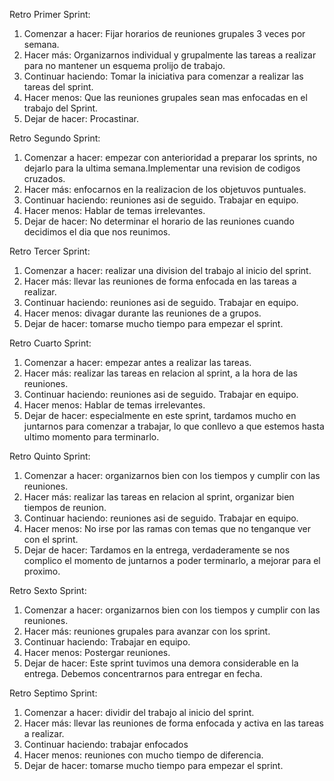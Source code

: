 Retro Primer Sprint:

1. Comenzar a hacer: Fijar horarios de reuniones grupales 3 veces por semana.
2. Hacer más: Organizarnos individual y grupalmente las tareas a realizar para no mantener un esquema prolijo de trabajo.
3. Continuar haciendo: Tomar la iniciativa para comenzar a realizar las tareas del sprint.
4. Hacer menos: Que las reuniones grupales sean mas enfocadas en el trabajo del Sprint.
5. Dejar de hacer: Procastinar.

Retro Segundo Sprint:

1. Comenzar a hacer: empezar con anterioridad a preparar los sprints, no dejarlo para la ultima semana.Implementar una revision de codigos cruzados.
2. Hacer más: enfocarnos en la realizacion de los objetuvos puntuales.
3. Continuar haciendo: reuniones asi de seguido. Trabajar en equipo.
4. Hacer menos: Hablar de temas irrelevantes.
5. Dejar de hacer: No determinar el horario de las reuniones cuando decidimos el dia que nos reunimos.

Retro Tercer Sprint:

1. Comenzar a hacer: realizar una division del trabajo al inicio del sprint.
2. Hacer más: llevar las reuniones de forma enfocada en las tareas a realizar.
3. Continuar haciendo: reuniones asi de seguido. Trabajar en equipo.
4. Hacer menos: divagar durante las reuniones de a grupos.
5. Dejar de hacer: tomarse mucho tiempo para empezar el sprint.

Retro Cuarto Sprint:

1. Comenzar a hacer: empezar antes a realizar las tareas.
2. Hacer más: realizar las tareas en relacion al sprint, a la hora de las reuniones.
3. Continuar haciendo: reuniones asi de seguido. Trabajar en equipo.
4. Hacer menos: Hablar de temas irrelevantes.
5. Dejar de hacer: especialmente en este sprint, tardamos mucho en juntarnos para comenzar a trabajar, lo que conllevo a que estemos hasta ultimo momento para terminarlo.

Retro Quinto Sprint:

1. Comenzar a hacer: organizarnos bien con los tiempos y cumplir con las reuniones.
2. Hacer más: realizar las tareas en relacion al sprint, organizar bien tiempos de reunion.
3. Continuar haciendo: reuniones asi de seguido. Trabajar en equipo.
4. Hacer menos: No irse por las ramas con temas que no tenganque ver con el sprint.
5. Dejar de hacer: Tardamos en la entrega, verdaderamente se nos complico el momento de juntarnos a poder terminarlo, a mejorar para el proximo.

Retro Sexto Sprint:

1. Comenzar a hacer: organizarnos bien con los tiempos y cumplir con las reuniones.
2. Hacer más: reuniones grupales para avanzar con los sprint.
3. Continuar haciendo: Trabajar en equipo.
4. Hacer menos: Postergar reuniones.
5. Dejar de hacer: Este sprint tuvimos una demora considerable en la entrega. Debemos concentrarnos para entregar en fecha.

Retro Septimo Sprint:

1. Comenzar a hacer: dividir del trabajo al inicio del sprint.
2. Hacer más: llevar las reuniones de forma enfocada y activa en las tareas a realizar.
3. Continuar haciendo: trabajar enfocados
4. Hacer menos: reuniones con mucho tiempo de diferencia.
5. Dejar de hacer: tomarse mucho tiempo para empezar el sprint.
